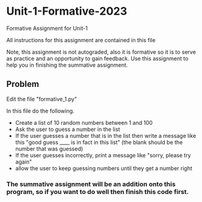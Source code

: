 # Unit-1-Formative-2023
Formative Assignment for Unit-1


All instructions for this assignment are contained in this file

Note, this assignment is not autograded, also it is formative so it is to serve as practice and an opportunity to gain feedback.
Use this assignment to help you in finishing the summative assignment.



## Problem

Edit the file "formative_1.py"

In this file do the following.

- Create a list of 10 random numbers between 1 and 100
- Ask the user to guess a number in the list
- If the user guesses a number that is in the list then write a message like this "good guess ____ is in fact in this list" (the blank should be the number that was guessed)
- If the user guesses incorrectly, print a message like "sorry, please try again"
- allow the user to keep guessing numbers until they get a number right



### The summative assignment will be an addition onto this program, so if you want to do well then finish this code first.
